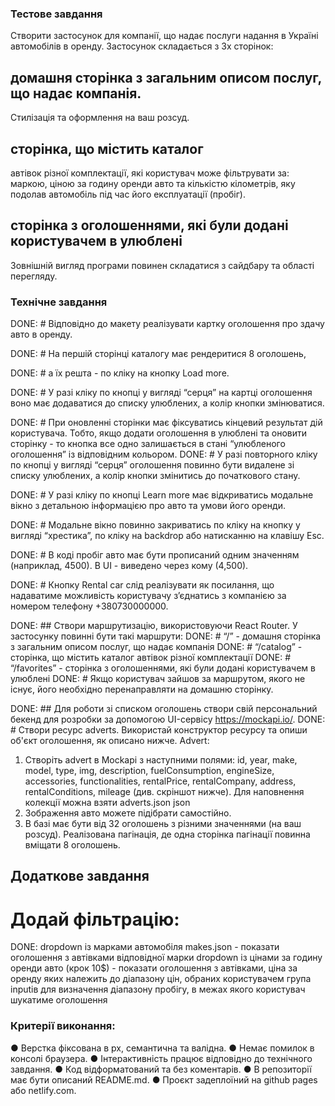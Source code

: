 ### Тестове завдання
Створити застосунок для компанії, що надає послуги надання в Україні автомобілів в оренду.
Застосунок складається з 3х сторінок:

 ## домашня сторінка з загальним описом послуг, що надає компанія.
Стилізація та оформлення на ваш розсуд.

 ## сторінка, що містить каталог
автівок різної комплектації, які користувач може фільтрувати за:
 маркою,
 ціною за годину оренди авто та
 кількістю кілометрів, яку подолав автомобіль під час його експлуатації (пробіг).

 ## сторінка з оголошеннями, які були додані користувачем в улюблені
Зовнішній вигляд програми повинен складатися з cайдбару та області перегляду.

### Технічне завдання

DONE: # Відповідно до макету реалізувати картку оголошення про здачу авто в оренду.

DONE: # На першій сторінці каталогу має рендеритися 8 оголошень,

DONE: # а їх решта - по кліку на кнопку Load more.

DONE: # У разі кліку по кнопці у вигляді “серця” на картці оголошення
воно має додаватися до списку улюблених, а колір кнопки змінюватися.

DONE: # При оновленні сторінки має фіксуватись кінцевий результат дій користувача.
Тобто, якщо додати оголошення в улюблені та оновити сторінку - то кнопка
все одно залишається в стані “улюбленого оголошення” із відповідним кольором.
DONE: # У разі повторного кліку по кнопці у вигляді “серця” оголошення повинно бути
 видалене зі списку улюблених, а колір кнопки змінитись до початкового стану.

DONE: # У разі кліку по кнопці Learn more має відкриватись модальне вікно
з детальною інформацією про авто та умови його оренди.

DONE: # Модальне вікно повинно закриватись
по кліку на кнопку у вигляді “хрестика”,
по кліку на backdrop або
натисканню на клавішу Esc.

DONE: # В коді пробіг авто має бути прописаний
одним значенням (наприклад, 4500). В UI - виведено через кому (4,500).

DONE: # Кнопку Rental car слід реалізувати як посилання,
що надаватиме можливість користувачу зʼєднатись з компанією за номером телефону +380730000000.

DONE: ## Створи маршрутизацію, використовуючи React Router.
 У застосунку повинні бути такі маршрути:
DONE: # “/” - домашня сторінка з загальним описом послуг, що надає компанія
DONE: # “/catalog” - сторінка, що містить каталог автівок різної комплектації
DONE: # “/favorites” - сторінка з оголошеннями, які були додані користувачем в улюблені
DONE: # Якщо користувач зайшов за маршрутом, якого не існує,
 його необхідно перенаправляти на домашню сторінку.

DONE: ## Для роботи зі списком оголошень створи свій персональний бекенд
для розробки за допомогою UI-сервісу https://mockapi.io/.
DONE: # Створи ресурс adverts.
Використай конструктор ресурсу та опиши об'єкт оголошення, як описано нижче.
Advert:
1. Створіть advert в Mockapi з наступними полями:
id, year, make, model, type, img, description, fuelConsumption, engineSize,
accessories, functionalities, rentalPrice, rentalCompany, address,
rentalConditions, mileage (див. скріншот нижче).
Для наповнення колекції можна взяти adverts.json
json
2. Зображення авто можете підібрати самостійно.
3. В базі має бути від 32 оголошень з різними значеннями (на ваш розсуд).
 Реалізована пагінація, де одна сторінка пагінації повинна вміщати 8 оголошень.

## Додаткове завдання
# Додай фільтрацію:
 DONE: dropdown із марками автомобіля makes.json
    - показати оголошення з автівками відповідної марки
 dropdown із цінами за годину оренди авто (крок 10$)
    - показати оголошення з автівками, ціна за оренду яких належить до діапазону цін,
    обраних користувачем
  група inputів для визначення діапазону пробігу, в межах якого користувач шукатиме оголошення

### Критерії виконання:
 ● Верстка фіксована в рх, семантична та валідна.
 ● Немає помилок в консолі браузера.
 ● Інтерактивність працює відповідно до технічного завдання.
 ● Код відформатований та без коментарів.
 ● В репозиторії має бути описаний README.md.
 ● Проєкт задеплоїний на github pages або netlify.com.
